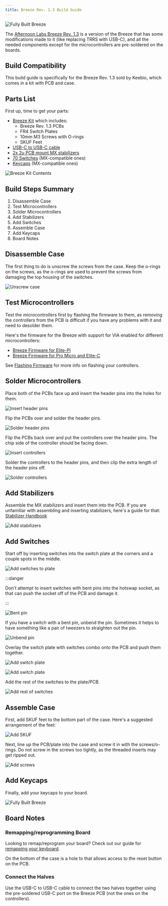 ```yaml
---
title: Breeze Rev. 1.3 Build Guide
---
```


![Fully Built Breeze](./assets/images/breeze/IMG_0083.jpeg)

The [Afternoon Labs Breeze Rev. 1.3](https://keeb.io/products/afternoon-labs-breeze-keyboard-kit) is a version of the Breeze that has some modifications made to it (like replacing TRRS with USB-C), and all the needed components except for the microcontrollers are pre-soldered on the boards.

## Build Compatibility

This build guide is specifically for the Breeze Rev. 1.3 sold by Keebio, which comes in a kit with PCB and case.

## Parts List

First up, time to get your parts:

- [Breeze Kit](https://keeb.io/products/afternoon-labs-breeze-keyboard-kit) which includes:
  - Breeze Rev. 1.3 PCBs
  - FR4 Switch Plates
  - 10mm M3 Screws with O-rings
  - SKUF Feet
- [USB-C to USB-C cable](https://keeb.io/products/usb-c-to-usb-c-cable)
- [2x 2u PCB mount MX stabilizers](https://keeb.io/products/cherry-mx-stabilizer)
- [70 Switches](https://keeb.io/collections/switches) (MX-compatible ones)
- [Keycaps](https://keeb.io/collections/keycaps) (MX-compatible ones)

![Breeze Kit Contents](./assets/images/breeze/IMG_0068.jpeg)

## Build Steps Summary

1. Disassemble Case
2. Test Microcontrollers
3. Solder Microcontrollers
4. Add Stabilizers
5. Add Switches
6. Assemble Case
7. Add Keycaps
8. Board Notes

## Disassemble Case

The first thing to do is unscrew the screws from the case. Keep the o-rings on the screws, as the o-rings are used to prevent the screws from damaging the top housing of the switches.

![Unscrew case](./assets/images/breeze/IMG_0084.jpeg)

## Test Microcontrollers

Test the microcontrollers first by flashing the firmware to them, as removing the controllers from the PCB is difficult if you have any problems with it and need to desolder them.

Here's the firmware for the Breeze with support for VIA enabled for different microcontrollers:

- [Breeze Firmware for Elite-Pi](https://docs.keeb.io/firmware.html?path=afternoonlabs_breeze_rev1_via_elite_pi.uf2)
- [Breeze Firmware for Pro Micro and Elite-C](https://docs.keeb.io/firmware.html?path=afternoonlabs_breeze_rev1_via_pro_micro.hex)

See [Flashing Firmware](flashing-firmware) for more info on flashing your controllers.

## Solder Microcontrollers

Place both of the PCBs face up and insert the header pins into the holes for them.

![Insert header pins](./assets/images/breeze/IMG_0070.jpeg)

Flip the PCBs over and solder the header pins.

![Solder header pins](./assets/images/breeze/IMG_0071.jpeg)

Flip the PCBs back over and put the controllers over the header pins. The chip side of the controller should be facing down.

![Insert controllers](./assets/images/breeze/IMG_0072.jpeg)

Solder the controllers to the header pins, and then clip the extra length of the header pins off.

![Solder controllers](./assets/images/breeze/IMG_0073.jpeg)

## Add Stabilizers

Assemble the MX stabilizers and insert them into the PCB. If you are unfamiliar with assembling and inserting stabilizers, here's a guide for that: [Stabilizer Handbook](https://imgur.com/gallery/pHK0vhz)

![Add stabilizers](./assets/images/breeze/IMG_0074.jpeg)

## Add Switches

Start off by inserting switches into the switch plate at the corners and a couple spots in the middle.

![Add switches to plate](./assets/images/breeze/IMG_0075.jpeg)

:::danger

Don't attempt to insert switches with bent pins into the hotswap socket, as that can push the socket off of the PCB and damage it.

:::

![Bent pin](./assets/images/iris-rev6/IMG_7854.jpg)

If you have a switch with a bent pin, unbend the pin. Sometimes it helps to have something like a pair of tweezers to straighten out the pin.

![Unbend pin](./assets/images/iris-rev6/IMG_7855.jpg)

Overlay the switch plate with switches combo onto the PCB and push them together.

![Add switch plate](./assets/images/breeze/IMG_0076.jpeg)

![Add switch plate](./assets/images/breeze/IMG_0077.jpeg)

Add the rest of the switches to the plate/PCB.

![Add rest of switches](./assets/images/breeze/IMG_0078.jpeg)

## Assemble Case

First, add SKUF feet to the bottom part of the case. Here's a suggested arrangement of the feet:

![Add SKUF](./assets/images/breeze/IMG_0081.jpeg)

Next, line up the PCB/plate into the case and screw it in with the screws/o-rings. Do not screw in the screws too tightly, as the threaded inserts may get ripped out.

![Add screws](./assets/images/breeze/IMG_0080.jpeg)

## Add Keycaps

Finally, add your keycaps to your board.

![Fully Built Breeze](./assets/images/breeze/IMG_0083.jpeg)

## Board Notes

### Remapping/reprogramming Board

Looking to remap/reprogram your board? Check out our guide for [remapping your keyboard](remapping-keyboard).

On the bottom of the case is a hole to that allows access to the reset button on the PCB.

### Connect the Halves

Use the USB-C to USB-C cable to connect the two halves together using the pre-soldered USB-C port on the Breeze PCB (not the ones on the controllers).
